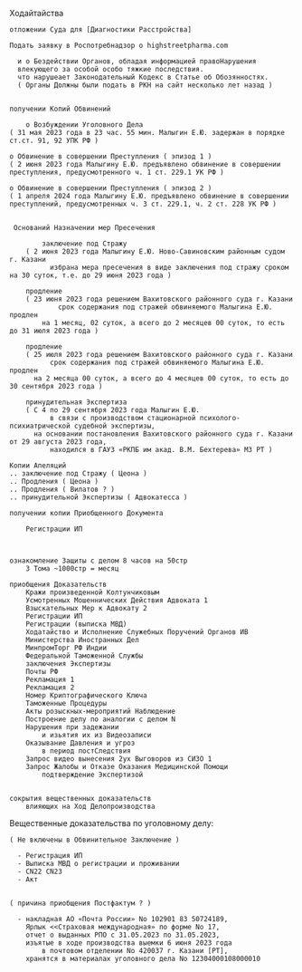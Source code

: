 Ходайтайства 
	
    отложении Суда для [Диагностики Расстройства]

    Подать заявку в Роспотребнадзор о highstreetpharma.com
      
      и о Бездействии Органов, обладая информацией правоНарушения
      влекующего за особой особо тяжкие последствия.
      что нарушеает Законодательный Кодекс в Статье об Обозянностях.
      ( Органы Должны были подать в РКН на сайт несколько лет назад )


    получении Копий Обвинений
	
        о Возбуждении Уголовного Дела
	( 31 мая 2023 года в 23 час. 55 мин. Малыгин Е.Ю. задержан в порядке ст.ст. 91, 92 УПК РФ )
		
	о Обвинение в совершении Преступления ( эпизод 1 )
	( 2 июня 2023 года Малыгину Е.Ю. предъявлено обвинение в совершении преступления, предусмотренного ч. 1 ст. 229.1 УК РФ )
		
	о Обвинение в совершении Преступления ( эпизод 2 )
	( 1 апреля 2024 года Малыгину Е.Ю. предъявлено обвинение в совершении преступлений, предусмотренных ч. 3 ст. 229.1, ч. 2 ст. 228 УК РФ )


     Оснований Назначении мер Пресечения
	    
            заключение под Стражу
	    ( 2 июня 2023 года Малыгину Е.Ю. Ново-Савиновским районным судом г. Казани 
              избрана мера пресечения в виде заключения под стражу сроком на 30 суток, т.е. до 29 июня 2023 года )
			
	    продление
	    ( 23 июня 2023 года решением Вахитовского районного суда г. Казани 
                срок содержания под стражей обвиняемого Малыгина Е.Ю. продлен 
	        на 1 месяц, 02 суток, а всего до 2 месяцев 00 суток, то есть до 31 июля 2023 года )
			
	    продление
	    ( 25 июля 2023 года решением Вахитовского районного суда г. Казани 
              срок содержания под стражей обвиняемого Малыгина Е.Ю. продлен 
	      на 2 месяца 00 суток, а всего до 4 месяцев 00 суток, то есть до 30 сентября 2023 года )
			
	    принудительная Экспертиза
	    ( С 4 по 29 сентября 2023 года Малыгин Е.Ю. 
              в связи с производством стационарной психолого-психиатрической судебной экспертизы, 
	      на основании постановления Вахитовского районного суда г. Казани от 29 августа 2023 года, 
              находился в ГАУЗ «РКПБ им акад. В.М. Бехтерева» МЗ РТ )
				
    Копии Апеляций
	.. заключение под Стражу ( Цеона )
	.. Продления ( Цеона )
	.. Продления ( Вилатов ? )
	.. принудительной Экспертизы ( Адвокатесса )

    получении копии Приобщенного Документа
		
        Регистрации ИП



	ознакомление Защиты с делом 8 часов на 50стр
		3 Тома ~1000стр = месяц

	приобщения Доказательств
		Кражи произведенной Колтунчиковым
		Усмотренных Мошеннических Действия Адвоката 1
		Взыскательных Мер к Адвокату 2
		Регистрации ИП
		Регистрации (выписка МВД)
		Ходатайство и Исполнение Служебных Поручений Органов ИВ
		Министерства Иностранных Дел
		МинпромТорг РФ Индии
		Федеральной Таможенной Службы
		заключения Экспертизы
		Почты РФ
		Рекламация 1
		Рекламация 2
		Номер Криптографического Ключа
		Таможенные Процедуры
		Акты розыскных-мероприятий Наблюдение
		Построение делу по аналогии с делом N
		Нарушения при задежании 
			и изьятия их из Видеозаписи
		Оказывание Давления и угроз
			в период постСледствия
		Запрос видео вынесения 2ух Выговоров из СИЗО 1
		Запрос Жалобы и Отказе Оказания Медицинской Помощи
			подтверждение Экспертизой


	сокрытия вещественных доказательств
		влияющих на Ход Делопроизводства



Вещественные доказательства по уголовному делу:

	( Не включены в Обвинительное Заключение )

	  - Регистрация ИП
	  - Выписка МВД о регистрации и проживании
	  - CN22 CN23
	  - Акт

	
	( причина приобщения Постфактум ? )
 
	  - накладная АО «Почта России» No 102901 83 50724189, 
	    Ярлык <<Страховая международная» по форме No 17, 
	    отчет о выданных РПО с 31.05.2023 по 31.05.2023, 
	    изъятые в ходе производства выемки 6 июня 2023 года 
            в почтовом отделении No 420037 г. Казани [РТ], 
	    хранятся в материалах уголовного дела No 12304000108000010

